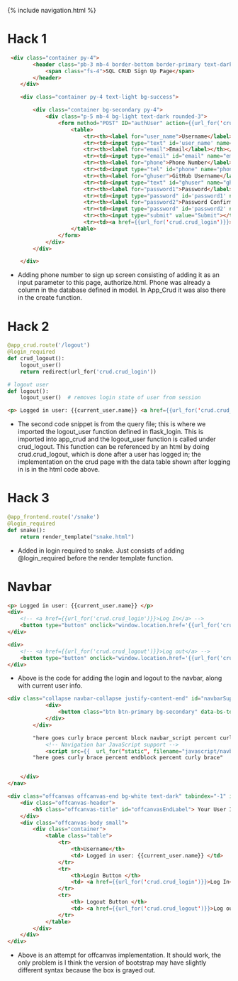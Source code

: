 {% include navigation.html %}

# Hack 1

```html
 <div class="container py-4">
        <header class="pb-3 mb-4 border-bottom border-primary text-dark">
            <span class="fs-4">SQL CRUD Sign Up Page</span>
        </header>
    </div>

    <div class="container py-4 text-light bg-success">

        <div class="container bg-secondary py-4">
            <div class="p-5 mb-4 bg-light text-dark rounded-3">
                <form method="POST" ID="authUser" action={{url_for('crud.crud_authorize')}} >
                    <table>
                        <tr><th><label for="user_name">Username</label></th></tr>
                        <tr><td><input type="text" id='user_name' name="user_name" size="20" required></td></tr>
                        <tr><th><label for="email">Email</label></th></tr>
                        <tr><td><input type="email" id="email" name="email" size="20" required></td></tr>
                        <tr><th><label for="phone">Phone Number</label></th></tr>
                        <tr><td><input type="tel" id="phone" name="phone" size="20" required></td></tr>
                        <tr><th><label for="ghuser">GitHub Username</label></th></tr>
                        <tr><td><input type="text" id="ghuser" name="ghuser" size="20" required></td></tr>
                        <tr><th><label for="password1">Password</label></th></tr>
                        <tr><td><input type="password" id='password1' name="password1" size="20" required></td></tr>
                        <tr><th><label for="password2">Password Confirmation</label></th></tr>
                        <tr><td><input type="password" id='password2' name="password2" size="20" required></td></tr>
                        <tr><th><input type="submit" value="Submit"></th></tr>
                        <tr><td><a href={{url_for('crud.crud_login')}}>Log In</a></td></tr>
                    </table>
                </form>
            </div>
        </div>

    </div>
```

- Adding phone number to sign up screen consisting of adding it as an input parameter to this page, authorize.html. Phone was already a column in the database defined in model. In App_Crud it was also there in the create function.

# Hack 2

```python
@app_crud.route('/logout')
@login_required
def crud_logout():
    logout_user()
    return redirect(url_for('crud.crud_login'))
```

```python
# logout user
def logout():
    logout_user()  # removes login state of user from session
```

```html
<p> Logged in user: {{current_user.name}} <a href={{url_for('crud.crud_logout')}}>Log out</a></p>
```

- The second code snippet is from the query file; this is where we imported the logout_user function defined in flask_login. This is imported into app_crud and the logout_user function is called under crud_logout. This function can be referenced by an html by doing crud.crud_logout, which is done after a user has logged in; the implementation on the crud page with the data table shown after logging in is in the html code above.


# Hack 3

```python
@app_frontend.route('/snake')
@login_required
def snake():
    return render_template("snake.html")
```

- Added in login required to snake. Just consists of adding @login_required before the render template function. 


# Navbar

```html
<p> Logged in user: {{current_user.name}} </p>
<div>
    <!-- <a href={{url_for('crud.crud_login')}}>Log In</a> -->
    <button type="button" onclick="window.location.href='{{url_for('crud.crud_login')}}';">Log In</button>
</div>

<div>
    <!-- <a href={{url_for('crud.crud_logout')}}>Log out</a> -->
    <button type="button" onclick="window.location.href='{{url_for('crud.crud_logout')}}';">Log Out</button>
</div>
```

- Above is the code for adding the login and logout to the navbar, along with current user info.

```html
<div class="collapse navbar-collapse justify-content-end" id="navbarSupportedContent">
            <div>
                <button class="btn btn-primary bg-secondary" data-bs-toggle="offcanvas" data-bs-target="#searchBar">Show User Info</button>
            </div>
        </div>

        "here goes curly brace percent block navbar_script percent curly brace"
            <!-- Navigation bar JavaScript support -->
            <script src={{  url_for("static", filename="javascript/navbar.js", version='140') }}></script>
        "here goes curly brace percent endblock percent curly brace"


    </div>
</nav>

<div class="offcanvas offcanvas-end bg-white text-dark" tabindex="-1" id="searchBar" aria-labelledby="offcanvasEndLabel">
    <div class="offcanvas-header">
        <h5 class="offcanvas-title" id="offcanvasEndLabel"> Your User Information </h5>
    </div>
    <div class="offcanvas-body small">
        <div class="container">
            <table class="table">
                <tr>
                    <th>Username</th>
                    <td> Logged in user: {{current_user.name}} </td>
                </tr>
                <tr>
                    <th>Login Button </th>
                    <td> <a href={{url_for('crud.crud_login')}}>Log In</a> </td>
                </tr>
                <tr>
                    <th> Logout Button </th>
                    <td> <a href={{url_for('crud.crud_logout')}}>Log out</a> </td>
                </tr>
            </table>
        </div>
    </div>
</div>
```

- Above is an attempt for offcanvas implementation. It should work, the only problem is I think the version of bootstrap may have slightly different syntax because the box is grayed out. 


